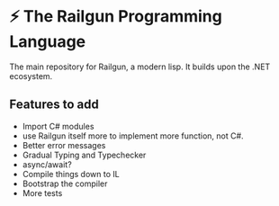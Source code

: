 ﻿# ⚡ The Railgun Programming Language

The main repository for Railgun, a modern lisp. It builds upon the .NET ecosystem.

## Features to add

- Import C# modules
- use Railgun itself more to implement more function, not C#.
- Better error messages
- Gradual Typing and Typechecker
- async/await?
- Compile things down to IL
- Bootstrap the compiler
- More tests
